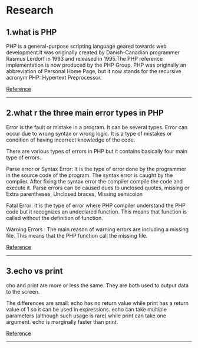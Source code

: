 # Research

## 1.what is PHP

 PHP is a general-purpose scripting language geared towards web development.It was originally created by Danish-Canadian programmer Rasmus Lerdorf in 1993 and released in 1995.The PHP reference implementation is now produced by the PHP Group. PHP was originally an abbreviation of Personal Home Page, but it now stands for the recursive acronym PHP: Hypertext Preprocessor.

[Reference](https://en.wikipedia.org/wiki/PHP)

---


## 2.what r the three main error types in PHP

Error is the fault or mistake in a program. It can be several types. Error can occur due to wrong syntax or wrong logic. It is a type of mistakes or condition of having incorrect knowledge of the code.

There are various types of errors in PHP but it contains basically four main type of errors.

Parse error or Syntax Error: It is the type of error done by the programmer in the source code of the program. The syntax error is caught by the compiler. After fixing the syntax error the compiler compile the code and execute it. Parse errors can be caused dues to unclosed quotes, missing or Extra parentheses, Unclosed braces, Missing semicolon 

Fatal Error: It is the type of error where PHP compiler understand the PHP code but it recognizes an undeclared function. This means that function is called without the definition of function.

Warning Errors : The main reason of warning errors are including a missing file. This means that the PHP function call the missing file.

[Reference](https://www.geeksforgeeks.org/php-types-of-errors/)

---


## 3.echo vs print

cho and print are more or less the same. They are both used to output data to the screen.

The differences are small: echo has no return value while print has a return value of 1 so it can be used in expressions. echo can take multiple parameters (although such usage is rare) while print can take one argument. echo is marginally faster than print.

[Reference](https://www.w3schools.com/php/php_echo_print.asp)

---


